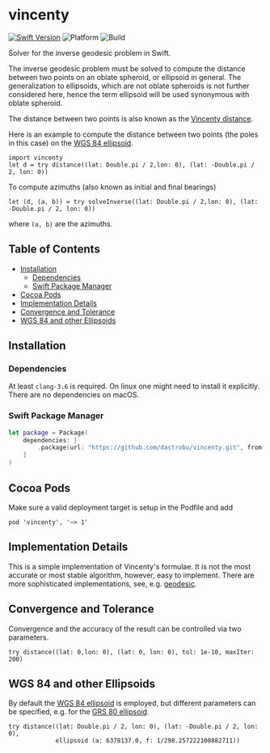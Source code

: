 # vincenty

[![Swift Version](https://img.shields.io/badge/swift-5.5-blue.svg)](https://swift.org) 
![Platform](https://img.shields.io/badge/platform-macOS|linux--64-lightgray.svg)
![Build](https://github.com/dastrobu/vincenty/actions/workflows/ci.yaml/badge.svg)

Solver for the inverse geodesic problem in Swift.

The inverse geodesic problem must be solved to compute the distance between two points on an oblate spheroid, or 
ellipsoid in general. The generalization to ellipsoids, which are not oblate spheroids is not further considered here, 
hence the term ellipsoid will be used synonymous with oblate spheroid.

The distance between two points is also known as the 
[Vincenty distance](https://en.wikipedia.org/wiki/Vincenty's_formulae).

Here is an example to compute the distance between two points (the poles in this case) on the 
[WGS 84 ellipsoid](https://en.wikipedia.org/wiki/World_Geodetic_System).

    import vincenty
    let d = try distance((lat: Double.pi / 2,lon: 0), (lat: -Double.pi / 2, lon: 0))
    
To compute azimuths (also known as initial and final bearings) 

    let (d, (a, b)) = try solveInverse((lat: Double.pi / 2,lon: 0), (lat: -Double.pi / 2, lon: 0))

where `(a, b)` are the azimuths.

<!-- START doctoc generated TOC please keep comment here to allow auto update -->
<!-- DON'T EDIT THIS SECTION, INSTEAD RE-RUN doctoc TO UPDATE -->
## Table of Contents

- [Installation](#installation)
  - [Dependencies](#dependencies)
  - [Swift Package Manager](#swift-package-manager)
- [Cocoa Pods](#cocoa-pods)
- [Implementation Details](#implementation-details)
- [Convergence and Tolerance](#convergence-and-tolerance)
- [WGS 84 and other Ellipsoids](#wgs-84-and-other-ellipsoids)

<!-- END doctoc generated TOC please keep comment here to allow auto update -->

## Installation

### Dependencies

At least `clang-3.6` is required. On linux one might need to install it explicitly.
There are no dependencies on macOS.
    
### Swift Package Manager

```swift
let package = Package(
    dependencies: [
        .package(url: "https://github.com/dastrobu/vincenty.git", from: "1.1.0"),
    ]
)
```

## Cocoa Pods

Make sure a valid deployment target is setup in the Podfile and add

    pod 'vincenty', '~> 1'

## Implementation Details

This is a simple implementation of Vincenty's formulae. It is not the most accurate or most 
stable algorithm, however, easy to implement. 
There are more sophisticated implementations, see, e.g. 
[geodesic](https://github.com/dastrobu/geodesic).

## Convergence and Tolerance

Convergence and the accuracy of the result can be controlled via two parameters.  

    try distance((lat: 0,lon: 0), (lat: 0, lon: 0), tol: 1e-10, maxIter: 200)

## WGS 84 and other Ellipsoids

By default the 
[WGS 84 ellipsoid](https://en.wikipedia.org/wiki/World_Geodetic_System)
is employed, but different parameters can be specified, e.g. for the 
[GRS 80 ellipsoid](https://en.wikipedia.org/wiki/GRS_80).

    try distance((lat: Double.pi / 2, lon: 0), (lat: -Double.pi / 2, lon: 0), 
                 ellipsoid (a: 6378137.0, f: 1/298.257222100882711))



